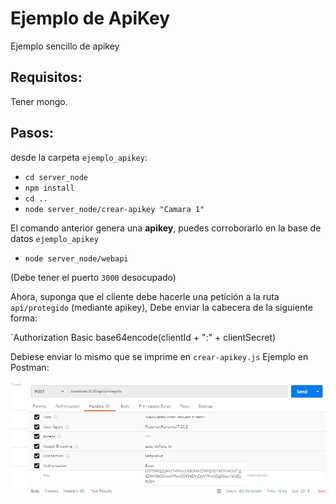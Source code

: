 # Ejemplo de ApiKey

Ejemplo sencillo de apikey

## Requisitos:

Tener mongo. 

## Pasos:

desde la carpeta `ejemplo_apikey`:

- `cd server_node`
- `npm install`
- `cd ..`
- `node server_node/crear-apikey "Camara 1"`

El comando anterior genera una **apikey**, puedes corroborarlo en la base de datos `ejemplo_apikey`

- `node server_node/webapi`

(Debe tener el puerto `3000` desocupado)

Ahora, suponga que el cliente debe hacerle una petición a la ruta `api/protegido` (mediante apikey),
Debe enviar la cabecera de la siguiente forma:

`Authorization Basic base64encode(clientId + ":" + clientSecret)

Debiese enviar lo mismo que se imprime en `crear-apikey.js` Ejemplo en Postman:

![Ejemplo](./postman.png)




